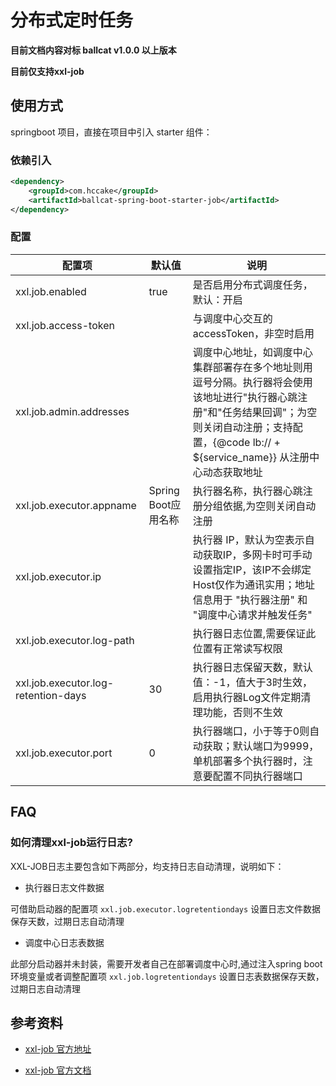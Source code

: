 # 分布式定时任务

**目前文档内容对标 ballcat v1.0.0 以上版本**

**目前仅支持xxl-job**

## 使用方式

springboot 项目，直接在项目中引入 starter 组件：

### 依赖引入

```xml
<dependency>
    <groupId>com.hccake</groupId>
    <artifactId>ballcat-spring-boot-starter-job</artifactId>
</dependency>
```

### 配置

| 配置项 | 默认值 | 说明 |
| ----- | ------ | ------ |
| xxl.job.enabled | true | 是否启用分布式调度任务，默认：开启 |
| xxl.job.access-token |  | 与调度中心交互的accessToken，非空时启用 |
| xxl.job.admin.addresses |  | 调度中心地址，如调度中心集群部署存在多个地址则用逗号分隔。执行器将会使用该地址进行"执行器心跳注册"和"任务结果回调"；为空则关闭自动注册；支持配置，{@code lb:// + ${service_name}} 从注册中心动态获取地址 |
| xxl.job.executor.appname | Spring Boot应用名称 | 执行器名称，执行器心跳注册分组依据,为空则关闭自动注册 |
| xxl.job.executor.ip |  | 执行器 IP，默认为空表示自动获取IP，多网卡时可手动设置指定IP，该IP不会绑定Host仅作为通讯实用；地址信息用于 "执行器注册" 和 "调度中心请求并触发任务" |
| xxl.job.executor.log-path |  | 执行器日志位置,需要保证此位置有正常读写权限 |
| xxl.job.executor.log-retention-days | 30 | 执行器日志保留天数，默认值：-1，值大于3时生效，启用执行器Log文件定期清理功能，否则不生效 |
| xxl.job.executor.port | 0 | 执行器端口，小于等于0则自动获取；默认端口为9999，单机部署多个执行器时，注意要配置不同执行器端口 |


## FAQ

### 如何清理xxl-job运行日志?

XXL-JOB日志主要包含如下两部分，均支持日志自动清理，说明如下：

- 执行器日志文件数据

可借助启动器的配置项 ```xxl.job.executor.logretentiondays``` 设置日志文件数据保存天数，过期日志自动清理

- 调度中心日志表数据

此部分启动器并未封装，需要开发者自己在部署调度中心时,通过注入spring boot环境变量或者调整配置项 ```xxl.job.logretentiondays``` 设置日志表数据保存天数，过期日志自动清理

## 参考资料

- [xxl-job 官方地址](https://github.com/xuxueli/xxl-job)

- [xxl-job 官方文档](https://www.xuxueli.com/xxl-job/)